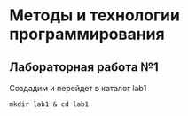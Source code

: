 # Методы и технологии программирования

## Лабораторная работа №1

Создадим и перейдет в каталог lab1

```mkdir lab1 & cd lab1```
